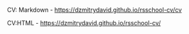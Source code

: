 CV: Markdown - https://dzmitrydavid.github.io/rsschool-cv/cv

CV:HTML - https://dzmitrydavid.github.io/rsschool-cv/
